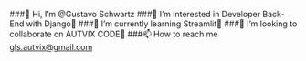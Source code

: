 ###👋 Hi, I’m @Gustavo Schwartz
###👀 I’m interested in Developer Back-End with Django🐍
###🌱 I’m currently learning Streamlit📱
###💞️ I’m looking to collaborate on AUTVIX CODE💼
###📫 How to reach me gls.autvix@gmail.com

<!---
glsautivix/glsautivix is a ✨ special ✨ repository because its `README.md` (this file) appears on your GitHub profile.
You can click the Preview link to take a look at your changes.
--->
